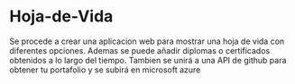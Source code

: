 # Hoja-de-Vida
Se procede a crear una aplicacion web para mostrar una hoja de vida con diferentes opciones. 
Ademas se puede añadir diplomas o certificados obtenidos a lo largo del tiempo. 
Tambien se unirá a una API de github para obtener tu portafolio y se subirá en microsoft azure
